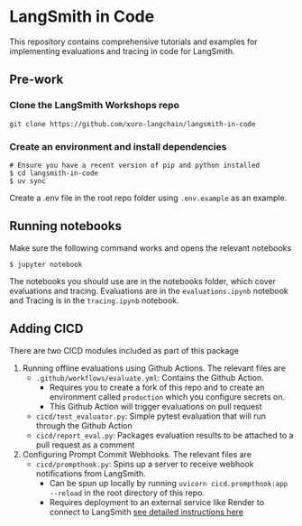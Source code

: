 # LangSmith in Code

This repository contains comprehensive tutorials and examples for implementing evaluations and tracing in code for LangSmith.


## Pre-work

### Clone the LangSmith Workshops repo
```
git clone https://github.com/xuro-langchain/langsmith-in-code
```

### Create an environment and install dependencies  
```
# Ensure you have a recent version of pip and python installed
$ cd langsmith-in-code
$ uv sync
```

Create a .env file in the root repo folder using ```.env.example``` as an example.

## Running notebooks
Make sure the following command works and opens the relevant notebooks
```
$ jupyter notebook
```

The notebooks you should use are in the notebooks folder, which cover evaluations and tracing.
Evaluations are in the ```evaluations.ipynb``` notebook and Tracing is in the ```tracing.ipynb``` notebook.

## Adding CICD
There are two CICD modules included as part of this package
1. Running offline evaluations using Github Actions. The relevant files are
    * ```.github/workflows/evaluate.yml```: Contains the Github Action. 
        * Requires you to create a fork of this repo and to create an environment called ```production``` which you configure secrets on. 
        * This Github Action will trigger evaluations on pull request
    * ```cicd/test_evaluator.py```: Simple pytest evaluation that will run through the Github Action
    * ```cicd/report_eval.py```: Packages evaluation results to be attached to a pull request as a comment
2. Configuring Prompt Commit Webhooks. The relevant files are
    * ```cicd/prompthook.py```: Spins up a server to receive webhook notifications from LangSmith. 
        * Can be spun up locally by running ```uvicorn cicd.prompthook:app --reload``` in the root directory of this repo. 
        * Requires deployment to an external service like Render to connect to LangSmith [see detailed instructions here](https://docs.smith.langchain.com/prompt_engineering/tutorials/prompt_commit)
